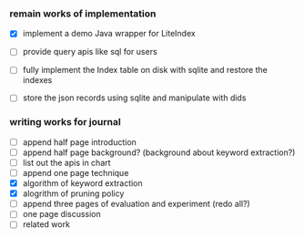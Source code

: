 ### remain works of implementation

- [X] implement a demo Java wrapper for LiteIndex
- [ ] provide query apis like sql for users
- [ ] fully implement the Index table on disk with sqlite and restore the indexes
- [ ] store the json records using sqlite and manipulate with dids



### writing works for journal
- [ ] append half page introduction
- [ ] append half page background? (background about keyword extraction?)
- [ ] list out the apis in chart
- [ ] append one page technique
- [X] algorithm of keyword extraction
- [X] alogrithm of pruning policy
- [ ] append three pages of evaluation and experiment (redo all?)
- [ ] one page discussion 
- [ ] related work
